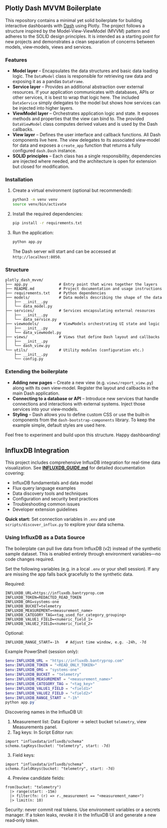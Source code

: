 ## Plotly Dash MVVM Boilerplate

This repository contains a minimal yet solid boilerplate for building
interactive dashboards with [Dash](https://dash.plotly.com/) using
Plotly.  The project follows a structure inspired by the
Model‑View‑ViewModel (MVVM) pattern and adheres to the SOLID design
principles.  It is intended as a starting point for new projects and
demonstrates a clean separation of concerns between models,
view‑models, views and services.

### Features

- **Model layer** – Encapsulates the data structures and basic data
  loading logic.  The `DataModel` class is responsible for
  retrieving raw data and exposing it as a pandas `DataFrame`.
- **Service layer** – Provides an additional abstraction over
  external resources.  If your application communicates with
  databases, APIs or other services, it is best to wrap that logic
  here.  The included `DataService` simply delegates to the model
  but shows how services can be injected into higher layers.
- **ViewModel layer** – Orchestrates application logic and state.  It
  exposes methods and properties that the view can bind to.  The
  provided `DataViewModel` class computes derived values and is used
  by the Dash callbacks.
- **View layer** – Defines the user interface and callback functions.
  All Dash components live here.  The view delegates to its
  associated view‑model for data and exposes a `create_app` function
  that returns a fully configured `dash.Dash` instance.
- **SOLID principles** – Each class has a single responsibility,
  dependencies are injected where needed, and the architecture is
  open for extension but closed for modification.

### Installation

1. Create a virtual environment (optional but recommended):

   ```bash
   python3 -m venv venv
   source venv/bin/activate
   ```

2. Install the required dependencies:

   ```bash
   pip install -r requirements.txt
   ```

3. Run the application:

   ```bash
   python app.py
   ```

   The Dash server will start and can be accessed at
   `http://localhost:8050`.

### Structure

```
plotly_dash_mvvm/
├── app.py              # Entry point that wires together the layers
├── README.md           # Project documentation and usage instructions
├── requirements.txt    # Python dependencies
├── models/             # Data models describing the shape of the data
│   ├── __init__.py
│   └── data_model.py
├── services/           # Services encapsulating external resources
│   ├── __init__.py
│   └── data_service.py
├── viewmodels/         # ViewModels orchestrating UI state and logic
│   ├── __init__.py
│   └── data_viewmodel.py
├── views/              # Views that define Dash layout and callbacks
│   ├── __init__.py
│   └── dash_view.py
└── utils/              # Utility modules (configuration etc.)
    ├── __init__.py
    └── config.py
```

### Extending the boilerplate

- **Adding new pages** – Create a new view (e.g. `views/report_view.py`)
  along with its own view‑model.  Register the layout and callbacks
  in the main Dash application.
- **Connecting to a database or API** – Introduce new services that
  handle connections and interactions with external systems.  Inject
  those services into your view‑models.
- **Styling** – Dash allows you to define custom CSS or use the
  built‑in components from the `dash-bootstrap-components` library.
  To keep the example simple, default styles are used here.

Feel free to experiment and build upon this structure.  Happy
dashboarding!

## InfluxDB Integration

This project includes comprehensive InfluxDB integration for real-time data visualization. 
See **[INFLUXDB_GUIDE.md](INFLUXDB_GUIDE.md)** for detailed documentation covering:

- InfluxDB fundamentals and data model
- Flux query language examples
- Data discovery tools and techniques  
- Configuration and security best practices
- Troubleshooting common issues
- Developer extension guidelines

**Quick start:** Set connection variables in `.env` and use `scripts/discover_influx.py` to explore your data schema.

### Using InfluxDB as a Data Source

The boilerplate can pull live data from InfluxDB (v2) instead of the
synthetic sample dataset. This is enabled entirely through environment
variables—no code changes required.

Set the following variables (e.g. in a local `.env` or your shell
session). If any are missing the app falls back gracefully to the
synthetic data.

Required:

```
INFLUXDB_URL=https://influxdb.bantryprop.com
INFLUXDB_TOKEN=REDACTED_READ_TOKEN
INFLUXDB_ORG=systems-one
INFLUXDB_BUCKET=telemetry
INFLUXDB_MEASUREMENT=<measurement_name>
INFLUXDB_CATEGORY_TAG=<tag_used_for_category_grouping>
INFLUXDB_VALUE1_FIELD=<numeric_field_1>
INFLUXDB_VALUE2_FIELD=<numeric_field_2>
```

Optional:

```
INFLUXDB_RANGE_START=-1h   # Adjust time window, e.g. -24h, -7d
```

Example PowerShell (session only):

```powershell
$env:INFLUXDB_URL = "https://influxdb.bantryprop.com"
$env:INFLUXDB_TOKEN = "<READ_ONLY_TOKEN>"
$env:INFLUXDB_ORG = "systems-one"
$env:INFLUXDB_BUCKET = "telemetry"
$env:INFLUXDB_MEASUREMENT = "<measurement_name>"
$env:INFLUXDB_CATEGORY_TAG = "<tag_key>"
$env:INFLUXDB_VALUE1_FIELD = "<field1>"
$env:INFLUXDB_VALUE2_FIELD = "<field2>"
$env:INFLUXDB_RANGE_START = "-1h"
python app.py
```

Discovering names in the InfluxDB UI:

1. Measurement list: Data Explorer → select bucket `telemetry`, view
  Measurements panel.
2. Tag keys: In Script Editor run:
  ```flux
  import "influxdata/influxdb/schema"
  schema.tagKeys(bucket: "telemetry", start: -7d)
  ```
3. Field keys:
  ```flux
  import "influxdata/influxdb/schema"
  schema.fieldKeys(bucket: "telemetry", start: -7d)
  ```
4. Preview candidate fields:
  ```flux
  from(bucket: "telemetry")
    |> range(start: -15m)
    |> filter(fn: (r) => r._measurement == "<measurement_name>")
    |> limit(n: 10)
  ```

Security: never commit real tokens. Use environment variables or a
secrets manager. If a token leaks, revoke it in the InfluxDB UI and
generate a new read‑only token.
